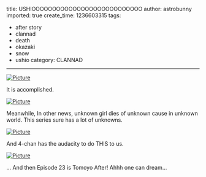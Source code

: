 title: USHIOOOOOOOOOOOOOOOOOOOOOOOOOOO
author: astrobunny
imported: true
create_time: 1236603315
tags:
- after story
- clannad
- death
- okazaki
- snow
- ushio
category: CLANNAD
---
 [![](wp-uploads/2009/03/wpid-clannad21-0-500x375.jpg "Picture")](/images/wp-uploads/2009/03/wpid-clannad21-0.jpg)  
  
It is accomplished.  
<!--more-->  
 [![](wp-uploads/2009/03/wpid-clannad21-2-500x375.jpg "Picture")](/images/wp-uploads/2009/03/wpid-clannad21-2.jpg)  
  
Meanwhile, In other news, unknown girl dies of unknown cause in unknown world. This series sure has a lot of unknowns.  
  
 [![](wp-uploads/2009/03/wpid-nxkklz.jpg "Picture")](/images/wp-uploads/2009/03/wpid-nxkklz.jpg)  
  
And 4-chan has the audacity to do THIS to us.  
  
 [![](wp-uploads/2009/03/wpid-fe26a90a3f80e999a95d03c4a75a6beec51ea425-500x375.jpg "Picture")](/images/wp-uploads/2009/03/wpid-fe26a90a3f80e999a95d03c4a75a6beec51ea425.jpg)  
  
... And then Episode 23 is Tomoyo After! Ahhh one can dream...